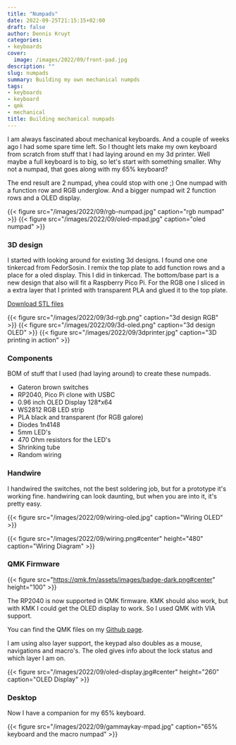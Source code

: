 ```yaml
---
title: "Numpads"
date: 2022-09-25T21:15:15+02:00
draft: false
author: Dennis Kruyt
categories:
- keyboards
cover:
  image: /images/2022/09/front-pad.jpg
description: ""
slug: numpads
summary: Building my own mechanical numpds
tags:
- keyboards
- keyboard
- qmk
- mechanical
title: Building mechanical numpads
---
```


I am always fascinated about mechanical keyboards. And a couple of weeks ago I had some spare time left. So I thought lets make my own keyboard from scratch from stuff that I had laying around en my 3d printer. Well maybe a full keyboard is to big, so let's start with something smaller. Why not a numpad, that goes along with my 65% keyboard?

The end result are 2 numpad, yhea could stop with one ;) One numpad with a function row and RGB underglow. And a bigger numpad wit 2 function rows and a OLED display.  

{{< figure src="/images/2022/09/rgb-numpad.jpg" caption="rgb numpad" >}}
{{< figure src="/images/2022/09/oled-mpad.jpg" caption="oled numpad" >}}

### 3D design

I started with looking around for existing 3d designs. I found one one tinkercad from FedorSosin. I remix the top plate to add function rows and a place for a oled display. This I did in tinkercad. The bottom/base part is a new design that also will fit a Raspberry Pico Pi. For the RGB one I sliced in a extra layer that I printed with transparent PLA and glued it to the top plate.

[Download STL files](/files/numpads.zip "download")


{{< figure src="/images/2022/09/3d-rgb.png" caption="3d design RGB" >}}
{{< figure src="/images/2022/09/3d-oled.png" caption="3d design OLED" >}}
{{< figure src="/images/2022/09/3dprinter.jpg" caption="3D printing in action" >}}

### Components
BOM of stuff that I used (had laying around) to create these numpads.
- Gateron brown switches
- RP2040, Pico Pi clone with USBC
- 0.96 inch OLED Display 128*x64
- WS2812 RGB LED strip
- PLA black and transparent (for RGB galore)
- Diodes 1n4148
- 5mm LED's
- 470 Ohm resistors for the LED's
- Shrinking tube
- Random wiring

### Handwire

I handwired the switches, not the best soldering job, but for a prototype it's working fine. handwiring can look daunting, but when you are into it, it's pretty easy. 

{{< figure src="/images/2022/09/wiring-oled.jpg" caption="Wiring OLED" >}}

{{< figure src="/images/2022/09/wiring.png#center" height="480" caption="Wiring Diagram" >}}

### QMK Firmware

{{< figure src="https://qmk.fm/assets/images/badge-dark.png#center" height="100" >}}

The RP2040 is now supported in QMK firmware. KMK should also work, but with KMK I could get the OLED display to work. So I used QMK with VIA support.

You can find the QMK files on my [Github page](https://github.com/dkruyt/qmk_firmware/tree/phantagom-pads/keyboards/phantagom). 

I am using also layer support, the keypad also doubles as a mouse, navigations and macro's. The oled gives info about the lock status and which layer I am on.

{{< figure src="/images/2022/09/oled-display.jpg#center" height="260" caption="OLED Display" >}}

### Desktop

Now I have a companion for my 65% keyboard.

{{< figure src="/images/2022/09/gammaykay-mpad.jpg" caption="65% keyboard and the macro numpad" >}}

